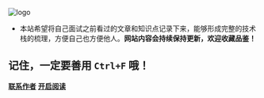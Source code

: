 
![logo](https://cdn.jsdelivr.net/gh/justacoder99/r2coding@master/img/r2coding_logo_cover.7hb2s8l3eqk0.png)


- 本站希望将自己面试之前看过的文章和知识点记录下来，能够形成完整的技术栈的梳理，方便自己也方便他人。**网站内容会持续保持更新，欢迎收藏品鉴！**

## 记住，一定要善用 `Ctrl+F` 哦！

[**联系作者**](mailto:icimence@outlook.com)
[**开启阅读**](README.md)